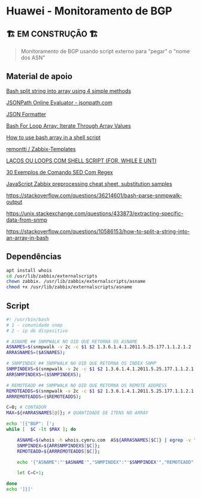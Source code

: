 # Huawei - Monitoramento de BGP

## 🏗️ EM CONSTRUÇÃO 🏗️

> Monitoramento de BGP usando script externo para "pegar" o "nome dos ASN"

## Material de apoio

[Bash split string into array using 4 simple methods
](https://www.golinuxcloud.com/bash-split-string-into-array-linux/)

[JSONPath Online Evaluator - jsonpath.com
](http://jsonpath.com/)

[JSON Formatter](https://jsonformatter.curiousconcept.com/)

[Bash For Loop Array: Iterate Through Array Values](https://www.cyberciti.biz/faq/bash-for-loop-array/)

[How to use bash array in a shell script](https://linuxconfig.org/how-to-use-arrays-in-bash-script)

[remontti / Zabbix-Templates](https://github.com/remontti/Zabbix-Templates/tree/main/Huawei/BGP)

[LAÇOS OU LOOPS COM SHELL SCRIPT (FOR, WHILE E UNTI](https://www.livrosdelinux.com.br/lacos-ou-loops-for-while-e-until/)

[30 Exemplos de Comando SED Com Regex](https://terminalroot.com.br/2015/07/30-exemplos-do-comando-sed-com-regex.html)

[JavaScript Zabbix preprocessing cheat sheet, substitution samples](https://catonrug.blogspot.com/2019/05/javascript-zabbix-preprocessing-cheat-sheet.html)

https://stackoverflow.com/questions/36214601/bash-parse-snmpwalk-output

https://unix.stackexchange.com/questions/433873/extracting-specific-data-from-snmp

https://stackoverflow.com/questions/10586153/how-to-split-a-string-into-an-array-in-bash

## Dependências

```sh
apt install whois
cd /usr/lib/zabbix/externalscripts
chown zabbix. /usr/lib/zabbix/externalscripts/asname
chmod +x /usr/lib/zabbix/externalscripts/asname
```

## Script

```sh
#! /usr/bin/bash
# 1 - comunidade snmp
# 2 - ip do dispositivo

# ASNAME ## SNMPWALK NO OID QUE RETORNA OS ASNAME
ASNAMES=$(snmpwalk -v 2c -c $1 $2 1.3.6.1.4.1.2011.5.25.177.1.1.2.1.2  | sed 's/.*: //');
ARRASNAMES=($ASNAMES);

# SNMPINDEX ## SNMPWALK NO OID QUE RETORNA OS INDEX SNMP
SNMPINDEXS=$(snmpwalk -v 2c -c $1 $2 1.3.6.1.4.1.2011.5.25.177.1.1.2.1.2 | sed 's/ = .*//'  | sed 's/iso.3.6.1.4.1.2011.5.25.177.1.1.2.1.2.//');
ARRSNMPINDEXS=($SNMPINDEXS);

# REMOTEADD ## SNMPWALK NO OID QUE RETORNA OS REMOTE ADDRESS
REMOTEADDS=$(snmpwalk -v 2c -c $1 $2 1.3.6.1.4.1.2011.5.25.177.1.1.2.1.4 | sed 's/.*: //' | sed 's/"//' | sed 's/"//');
ARRREMOTEADDS=($REMOTEADDS);

C=0; # CONTADOR
MAX=${#ARRASNAMES[@]}; # QUANTIDADE DE ITENS NO ARRAY

echo '[{"BGP": [';
while [  $C -lt $MAX ]; do

    ASNAME=$(whois -h whois.cymru.com  AS${ARRASNAMES[$C]} | egrep -v "AS Name");
    SNMPINDEX=${ARRSNMPINDEXS[$C]};
    REMOTEADD=${ARRREMOTEADDS[$C]};

    echo '{"ASNAME":"'$ASNAME'","SNMPINDEX":"'$SNMPINDEX'","REMOTEADD":"'$REMOTEADD'"},'

    let C=C+1;

done
echo ']}]'
```
